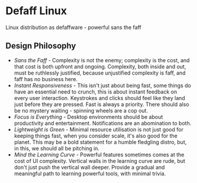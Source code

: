 # Defaff Linux
Linux distribution as defaffware - powerful sans the faff
## Design Philosophy
* *Sans the Faff* - Complexity is not the enemy; complexity is the cost, and that cost is both upfront and ongoing. Complexity, both inside and out, must be ruthlessly justified, because unjustified complexity is faff, and faff has no business here.
* *Instant Responsiveness* - This isn't just about being fast, some things do have an essential need to crunch, this is about instant feedback on every user interaction. Keystrokes and clicks should feel like they land just before they are pressed. Fast is always a priority. There should also be no mystery waiting - spinning wheels are a cop out.
* *Focus is Everything* - Desktop environments should be about productivity and entertainment. Notifications are an abomination to both.
* *Lightweight is Green* - Minimal resource utilisation is not just good for keeping things fast, when you consider scale, it's also good for the planet. This may be a bold statement for a humble fledgling distro, but, in this, we should all be pitching in.
* *Mind the Learning Curve* - Powerful features sometimes comes at the cost of UI complexity. Vertical walls in the learning curve are rude, but don't just push the vertical wall deeper. Provide a gradual and meaningful path to learning powerful tools, with minimal trivia.
